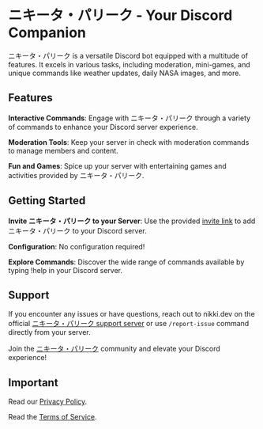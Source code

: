# ニキータ・パリーク - Your Discord Companion

ニキータ・パリーク is a versatile Discord bot equipped with a multitude of features. It excels in various tasks, including moderation, mini-games, and unique commands like weather updates, daily NASA images, and more.

## Features

**Interactive Commands**: Engage with ニキータ・パリーク through a variety of commands to enhance your Discord server experience.

**Moderation Tools**: Keep your server in check with moderation commands to manage members and content.

**Fun and Games**: Spice up your server with entertaining games and activities provided by ニキータ・パリーク.

## Getting Started

**Invite ニキータ・パリーク to your Server**: Use the provided [invite link](https://nikibot.in/) to add ニキータ・パリーク to your Discord server.

**Configuration**: No configuration required! 

**Explore Commands**: Discover the wide range of commands available by typing !help in your Discord server.

## Support

If you encounter any issues or have questions, reach out to nikki.dev on the official [ニキータ・パリーク support server](https://discord.gg/Xyk2TjeAMJ) or use `/report-issue` command directly from your server.

Join the [ニキータ・パリーク](https://discord.gg/Xyk2TjeAMJ.) community and elevate your Discord experience!

## Important

Read our [Privacy Policy](https://nikibot.in/privacy-policy).

Read the [Terms of Service](https://nikibot.in/terms-of-service).